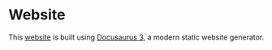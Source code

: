 # Website

This [website](https://wellwelwel.github.io/poku/docs) is built using [Docusaurus 3](https://docusaurus.io/), a modern static website generator.
